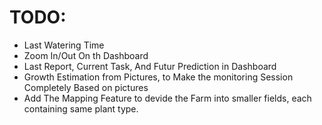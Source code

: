 # TODO:
- Last Watering Time
- Zoom In/Out On th Dashboard
- Last Report, Current Task, And Futur Prediction in Dashboard
- Growth Estimation from Pictures, to Make the monitoring Session Completely Based on pictures
- Add The Mapping Feature to devide the Farm into smaller fields, each containing same plant type.
